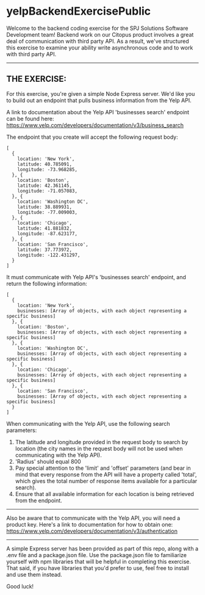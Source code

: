 # yelpBackendExercisePublic

Welcome to the backend coding exercise for the SPJ Solutions Software Development team!  Backend work on our Citopus product involves a great deal of communication with third party API.  As a result, we've structured this exercise to examine your ability write asynchronous code and to work with third party API.  

***

## THE EXERCISE:

For this exercise, you're given a simple Node Express server.  We'd like you to build out an endpoint that pulls business information from the Yelp API. 

A link to documentation about the Yelp API 'businesses search' endpoint can be found here:  https://www.yelp.com/developers/documentation/v3/business_search

The endpoint that you create will accept the following request body:

```
[
  {
    location: 'New York',
    latitude: 40.785091,
    longitude: -73.968285,
  }, {
    location: 'Boston',
    latitude: 42.361145,
    longitude: -71.057083,
  }, {
    location: 'Washington DC',
    latitude: 38.889931,
    longitude: -77.009003,
  }, {
    location: 'Chicago',
    latitude: 41.881832,
    longitude: -87.623177,
  }, {
    location: 'San Francisco',
    latitude: 37.773972,
    longitude: -122.431297,
  }
]
```
It must communicate with Yelp API's 'businesses search' endpoint, and return the following information:

```
[
  {
    location: 'New York',
    businesses: [Array of objects, with each object representing a specific business]
  }, {
    location: 'Boston',
    businesses: [Array of objects, with each object representing a specific business]
  }, {
    location: 'Washington DC',
    businesses: [Array of objects, with each object representing a specific business]
  }, {
    location: 'Chicago',
    businesses: [Array of objects, with each object representing a specific business]
  }, {
    location: 'San Francisco',
    businesses: [Array of objects, with each object representing a specific business]
  }
]
```
When communicating with the Yelp API, use the following search parameters:

1.  The latitude and longitude provided in the request body to search by location (the city names in the request body will not be used when communicating with the Yelp API).  
2.  'Radius' should equal 800
3.  Pay special attention to the 'limit' and 'offset' parameters (and bear in mind that every response from the API will have a property called 'total', which gives the total number of response items available for a particular search).
4.  Ensure that all available information for each location is being retrieved from the endpoint.  

***

Also be aware that to communicate with the Yelp API, you will need a product key.  Here's a link to documentation for how to obtain one:  https://www.yelp.com/developers/documentation/v3/authentication

***

A simple Express server has been provided as part of this repo, along with a .env file and a package.json file.  Use the package.json file to familiarize yourself with npm libraries that will be helpful in completing this exercise.  That said, if you have libraries that you'd prefer to use, feel free to install and use them instead.  

Good luck!
